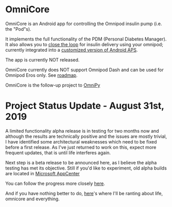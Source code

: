 # OmniCore

OmniCore is an Android app for controlling the Omnipod insulin pump (i.e. the "Pod"s).

It implements the full functionality of the PDM (Personal Diabetes Manager). It also allows you to [close the loop](https://openaps.org/) for insulin delivery using your omnipod; currently integrated into a [customized version of Android APS](https://github.com/winemug/AndroidAPS).

The app is currently NOT released.

OmniCore currently does NOT support Omnipod Dash and can be used for Omnipod Eros only. See [roadmap](https://github.com/winemug/OmniCore/wiki/Roadmap).

OmniCore is the follow-up project to [OmniPy](https://github.com/winemug/omnipy)

# Project Status Update - August 31st, 2019

A limited functionality alpha release is in testing for two months now and although the results are technically positive and the issues are mostly trivial, I have identified some architectural weaknesses which need to be fixed before a first release. As I've just returned to work on this, expect more frequent updates, that is until life interferes again.

Next step is a beta release to be announced here, as I believe the alpha testing has met its objective. Still if you'd like to experiment, old alpha builds are located in [Microsoft AppCenter](https://install.appcenter.ms/users/winemug/apps/omnicore/distribution_groups/alpha%20testing)

You can follow the progress more closely [here](https://github.com/winemug/OmniCore/projects/1).

And if you have nothing better to do, [here](https://balya.net)'s where I'll be ranting about life, omnicore and everything.
